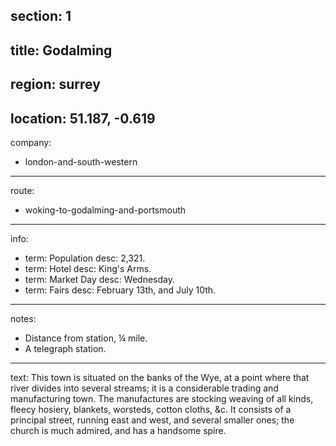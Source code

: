 section: 1
----
title: Godalming
----
region: surrey
----
location: 51.187, -0.619
----
company:
- london-and-south-western
----
route:
- woking-to-godalming-and-portsmouth
----
info:
- term: Population
  desc: 2,321.
- term: Hotel
  desc: King's Arms.
- term: Market Day
  desc: Wednesday.
- term: Fairs
  desc: February 13th, and July 10th.
----
notes:
- Distance from station, ¼ mile.
- A telegraph station.
----
text: This town is situated on the banks of the Wye, at a point where that river divides into several streams; it is a considerable trading and manufacturing town. The manufactures are stocking weaving of all kinds, fleecy hosiery, blankets, worsteds, cotton cloths, &c. It consists of a principal street, running east and west, and several smaller ones; the church is much admired, and has a handsome spire.

